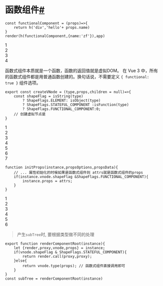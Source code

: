 # 函数组件[#](http://www.zhufengpeixun.com/advance/guide/21.functional.html#%E5%87%BD%E6%95%B0%E7%BB%84%E4%BB%B6)

```
const functionalComponent = (props)=>{
	return h('div','hello'+ props.name)
}
render(h(functionalComponent,{name:'zf'}),app)
```

1  
2  
3  
4  


函数式组件本质就是一个函数，函数的返回值就是虚拟DOM。 在 Vue 3 中，所有的函数式组件都是用普通函数创建的。换句话说，不需要定义 `{ functional: true }` 组件选项。

```
export const createVNode = (type,props,children = null)=>{
    const shapeFlag = isString(type)  
        ? ShapeFlags.ELEMENT: isObject(type)
        ? ShapeFlags.STATEFUL_COMPONENT :isFunction(type) 
        ? ShapeFlags.FUNCTIONAL_COMPONENT:0;
    // 创建虚拟节点是
}
```

1  
2  
3  
4  
5  
6  
7  


```
function initProps(instance,propsOptions,propsData){
    // ... 属性初始化的时候如果是函数式组件则 attrs就是函数式组件的props
    if(instance.vnode.shapeFlag &ShapeFlags.FUNCTIONAL_COMPONENT){
        instance.props = attrs;
    }
}
```

1  
2  
3  
4  
5  
6  


> 产生`subTree`时, 要根据类型做不同的处理

```
export function renderComponentRoot(instance){
    let {render,proxy,vnode,props} = instance;
    if(vnode.shapeFlag & ShapeFlags.STATEFUL_COMPONENT){
        return render.call(proxy,proxy);
    }else{
        return vnode.type(props); // 函数式组件直接调用即可
    }
}
const subTree = renderComponentRoot(instance)  
```